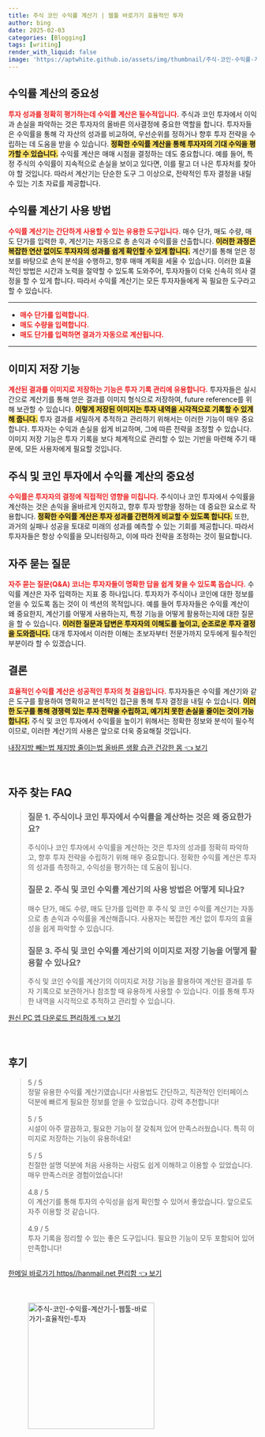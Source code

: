 ```yaml
---
title: 주식 코인 수익률 계산기 | 웹툴 바로가기 효율적인 투자
author: bing
date: 2025-02-03
categories: [Blogging]
tags: [writing]
render_with_liquid: false
image: 'https://aptwhite.github.io/assets/img/thumbnail/주식-코인-수익률-계산기-|-웹툴-바로가기-효율적인-투자.webp'
---
```



<h2 id='수익률 계산의 중요성'>수익률 계산의 중요성</h2>

<p><b><span style="color: #ee2323;">투자 성과를 정확히 평가하는데 수익률 계산은 필수적입니다.</span></b> 주식과 코인 투자에서 이익과 손실을 파악하는 것은 투자자의 올바른 의사결정에 중요한 역할을 합니다. 투자자들은 수익률을 통해 각 자산의 성과를 비교하여, 우선순위를 정하거나 향후 투자 전략을 수립하는 데 도움을 받을 수 있습니다. <b><span style="background-color: #ffe066;">정확한 수익률 계산을 통해 투자자의 기대 수익을 평가할 수 있습니다.</span></b> 수익률 계산은 매매 시점을 결정하는 데도 중요합니다. 예를 들어, 특정 주식의 수익률이 지속적으로 손실을 보이고 있다면, 이를 팔고 더 나은 투자처를 찾아야 할 것입니다. 따라서 계산기는 단순한 도구 그 이상으로, 전략적인 투자 결정을 내릴 수 있는 기초 자료를 제공합니다.</p>

<h2 id='수익률 계산기 사용 방법'>수익률 계산기 사용 방법</h2>

<p><b><span style="color: #ee2323;">수익률 계산기는 간단하게 사용할 수 있는 유용한 도구입니다.</span></b> 매수 단가, 매도 수량, 매도 단가를 입력한 후, 계산기는 자동으로 총 손익과 수익률을 산출합니다. <b><span style="background-color: #ffe066;">이러한 과정은 복잡한 연산 없이도 투자자의 성과를 쉽게 확인할 수 있게 합니다.</span></b> 계산기를 통해 얻은 정보를 바탕으로 손익 분석을 수행하고, 향후 매매 계획을 세울 수 있습니다. 이러한 효율적인 방법은 시간과 노력을 절약할 수 있도록 도와주어, 투자자들이 더욱 신속히 의사 결정을 할 수 있게 합니다. 따라서 수익률 계산기는 모든 투자자들에게 꼭 필요한 도구라고 할 수 있습니다.</p>

<hr />

<ul>
    <li><b><span style="color: #ee2323;">매수 단가를 입력합니다.</span></b></li>
    <li><b><span style="color: #ee2323;">매도 수량을 입력합니다.</span></b></li>
    <li><b><span style="color: #ee2323;">매도 단가를 입력하면 결과가 자동으로 계산됩니다.</span></b></li>
</ul>

<hr />

<h2 id='이미지 저장 기능'>이미지 저장 기능</h2>

<p><b><span style="color: #ee2323;">계산된 결과를 이미지로 저장하는 기능은 투자 기록 관리에 유용합니다.</span></b> 투자자들은 실시간으로 계산기를 통해 얻은 결과를 이미지 형식으로 저장하여, future reference를 위해 보관할 수 있습니다. <b><span style="background-color: #ffe066;">이렇게 저장된 이미지는 투자 내역을 시각적으로 기록할 수 있게 해 줍니다.</span></b> 투자 결과를 세밀하게 추적하고 관리하기 위해서는 이러한 기능이 매우 중요합니다. 투자자는 수익과 손실을 쉽게 비교하며, 그에 따른 전략을 조정할 수 있습니다. 이미지 저장 기능은 투자 기록을 보다 체계적으로 관리할 수 있는 기반을 마련해 주기 때문에, 모든 사용자에게 필요할 것입니다.</p>

<h2 id='주식 및 코인 투자에서 수익률 계산의 중요성'>주식 및 코인 투자에서 수익률 계산의 중요성</h2>

<p><b><span style="color: #ee2323;">수익률은 투자자의 결정에 직접적인 영향을 미칩니다.</span></b> 주식이나 코인 투자에서 수익률을 계산하는 것은 손익을 올바르게 인지하고, 향후 투자 방향을 정하는 데 중요한 요소로 작용합니다. <b><span style="background-color: #ffe066;">정확한 수익률 계산은 투자 성과를 간편하게 비교할 수 있도록 합니다.</span></b> 또한, 과거의 실패나 성공을 토대로 미래의 성과를 예측할 수 있는 기회를 제공합니다. 따라서 투자자들은 항상 수익률을 모니터링하고, 이에 따라 전략을 조정하는 것이 필요합니다.</p>

<h2 id='자주 묻는 질문'>자주 묻는 질문</h2>

<p><b><span style="color: #ee2323;">자주 묻는 질문(Q&A) 코너는 투자자들이 명확한 답을 쉽게 찾을 수 있도록 돕습니다.</span></b> 수익률 계산은 자주 입력하는 지표 중 하나입니다. 투자자가 주식이나 코인에 대한 정보를 얻을 수 있도록 돕는 것이 이 섹션의 목적입니다. 예를 들어 투자자들은 수익률 계산이 왜 중요한지, 계산기를 어떻게 사용하는지, 특정 기능을 어떻게 활용하는지에 대한 질문을 할 수 있습니다. <b><span style="background-color: #ffe066;">이러한 질문과 답변은 투자자의 이해도를 높이고, 순조로운 투자 결정을 도와줍니다.</span></b> 대개 투자에서 이러한 이해는 초보자부터 전문가까지 모두에게 필수적인 부분이라 할 수 있겠습니다.</p>

<h2 id='결론'>결론</h2>

<p><b><span style="color: #ee2323;">효율적인 수익률 계산은 성공적인 투자의 첫 걸음입니다.</span></b> 투자자들은 수익률 계산기와 같은 도구를 활용하여 명확하고 분석적인 접근을 통해 투자 결정을 내릴 수 있습니다. <b><span style="background-color: #ffe066;">이러한 도구를 통해 경쟁력 있는 투자 전략을 수립하고, 예기치 못한 손실을 줄이는 것이 가능합니다.</span></b> 주식 및 코인 투자에서 수익률을 높이기 위해서는 정확한 정보와 분석이 필수적이므로, 이러한 계산기의 사용은 앞으로 더욱 중요해질 것입니다.</p>


<p><a class="click-button" title="내장지방 빼는법 체지방 줄이는법 올바른 생활 습관 건강한 몸" href="https://aptwhite.github.io/posts/%EB%82%B4%EC%9E%A5%EC%A7%80%EB%B0%A9-%EB%B9%BC%EB%8A%94%EB%B2%95-%EC%B2%B4%EC%A7%80%EB%B0%A9-%EC%A4%84%EC%9D%B4%EB%8A%94%EB%B2%95-%EC%98%AC%EB%B0%94%EB%A5%B8-%EC%83%9D%ED%99%9C-%EC%8A%B5%EA%B4%80-%EA%B1%B4%EA%B0%95%ED%95%9C-%EB%AA%B8/" rel="dofollow">내장지방 빼는법 체지방 줄이는법 올바른 생활 습관 건강한 몸 👈 보기</a></p><br>
<h2 id='자주_찾는_FAQ'>자주 찾는 FAQ</h2>
<div itemscope="" itemtype="https://schema.org/FAQPage"> 
<blockquote> 
<div itemscope="" itemprop="mainEntity" itemtype="https://schema.org/Question"> 
<h3 itemprop="name">질문 1. 주식이나 코인 투자에서 수익률을 계산하는 것은 왜 중요한가요?</h3> 
<div itemscope="" itemprop="acceptedAnswer" itemtype="https://schema.org/Answer"> 
<span itemprop="text"> 
<p>주식이나 코인 투자에서 수익률을 계산하는 것은 투자의 성과를 정확히 파악하고, 향후 투자 전략을 수립하기 위해 매우 중요합니다. 정확한 수익률 계산은 투자의 성과를 측정하고, 수익성을 평가하는 데 도움이 됩니다.</p> 
</span> 
</div> 
</div> 

<div itemscope="" itemprop="mainEntity" itemtype="https://schema.org/Question"> 
<h3 itemprop="name">질문 2. 주식 및 코인 수익률 계산기의 사용 방법은 어떻게 되나요?</h3> 
<div itemscope="" itemprop="acceptedAnswer" itemtype="https://schema.org/Answer"> 
<span itemprop="text"> 
<p>매수 단가, 매도 수량, 매도 단가를 입력한 후 주식 및 코인 수익률 계산기는 자동으로 총 손익과 수익률을 계산해줍니다. 사용자는 복잡한 계산 없이 투자의 효율성을 쉽게 파악할 수 있습니다.</p> 
</span> 
</div> 
</div> 

<div itemscope="" itemprop="mainEntity" itemtype="https://schema.org/Question"> 
<h3 itemprop="name">질문 3. 주식 및 코인 수익률 계산기의 이미지로 저장 기능을 어떻게 활용할 수 있나요?</h3> 
<div itemscope="" itemprop="acceptedAnswer" itemtype="https://schema.org/Answer"> 
<span itemprop="text"> 
<p>주식 및 코인 수익률 계산기의 이미지로 저장 기능을 활용하여 계산된 결과를 투자 기록으로 보관하거나 참조할 때 유용하게 사용할 수 있습니다. 이를 통해 투자한 내역을 시각적으로 추적하고 관리할 수 있습니다.</p> 
</span> 
</div> 
</div> 

</blockquote> 
</div>
<p><a class="click-button" title="원신 PC 앱 다운로드 편리하게" href="https://aptwhite.github.io/posts/%EC%9B%90%EC%8B%A0-PC-%EC%95%B1-%EB%8B%A4%EC%9A%B4%EB%A1%9C%EB%93%9C-%ED%8E%B8%EB%A6%AC%ED%95%98%EA%B2%8C/" rel="dofollow">원신 PC 앱 다운로드 편리하게 👈 보기</a></p><br>
<h2 id='후기'>후기</h2>
<div itemscope itemtype="https://schema.org/Product">
  <blockquote>
  <div itemprop="review" itemscope itemtype="https://schema.org/Review">
      <div itemprop="reviewRating" itemscope itemtype="https://schema.org/Rating"> <span itemprop="ratingValue">5</span> / <span itemprop="bestRating">5</span> </div>
      <span itemprop="reviewBody">정말 유용한 수익률 계산기였습니다! 사용법도 간단하고, 직관적인 인터페이스 덕분에 빠르게 필요한 정보를 얻을 수 있었습니다. 강력 추천합니다!</span>
  </div>
  <br>
  <div itemprop="review" itemscope itemtype="https://schema.org/Review">
      <div itemprop="reviewRating" itemscope itemtype="https://schema.org/Rating"> <span itemprop="ratingValue">5</span> / <span itemprop="bestRating">5</span> </div>
      <span itemprop="reviewBody">시설이 아주 깔끔하고, 필요한 기능이 잘 갖춰져 있어 만족스러웠습니다. 특히 이미지로 저장하는 기능이 유용하네요!</span>
  </div>
  <br>
  <div itemprop="review" itemscope itemtype="https://schema.org/Review">
      <div itemprop="reviewRating" itemscope itemtype="https://schema.org/Rating"> <span itemprop="ratingValue">5</span> / <span itemprop="bestRating">5</span> </div>
      <span itemprop="reviewBody">친절한 설명 덕분에 처음 사용하는 사람도 쉽게 이해하고 이용할 수 있었습니다. 매우 만족스러운 경험이었습니다!</span>
  </div>
  <br>
  <div itemprop="review" itemscope itemtype="https://schema.org/Review">
      <div itemprop="reviewRating" itemscope itemtype="https://schema.org/Rating"> <span itemprop="ratingValue">4.8</span> / <span itemprop="bestRating">5</span> </div>
      <span itemprop="reviewBody">이 계산기를 통해 투자의 수익성을 쉽게 확인할 수 있어서 좋았습니다. 앞으로도 자주 이용할 것 같습니다.</span>
  </div>
  <br>
  <div itemprop="review" itemscope itemtype="https://schema.org/Review">
      <div itemprop="reviewRating" itemscope itemtype="https://schema.org/Rating"> <span itemprop="ratingValue">4.9</span> / <span itemprop="bestRating">5</span> </div>
      <span itemprop="reviewBody">투자 기록을 정리할 수 있는 좋은 도구입니다. 필요한 기능이 모두 포함되어 있어 만족합니다!</span>
  </div>
  <br>
  </blockquote>
</div>
<p><a class="click-button" title="한메일 바로가기 https//hanmail.net 편리함" href="https://aptwhite.github.io/posts/%ED%95%9C%EB%A9%94%EC%9D%BC-%EB%B0%94%EB%A1%9C%EA%B0%80%EA%B8%B0-httpshanmail.net-%ED%8E%B8%EB%A6%AC%ED%95%A8/" rel="dofollow">한메일 바로가기 https//hanmail.net 편리함 👈 보기</a></p><br>
<figure class="image"><img src="https://aptwhite.github.io/assets/img/thumbnail/주식-코인-수익률-계산기-|-웹툴-바로가기-효율적인-투자.webp" alt="주식-코인-수익률-계산기-|-웹툴-바로가기-효율적인-투자" width="256" height="256"></figure>